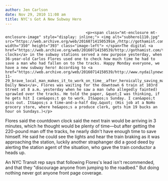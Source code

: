 ```yaml
---
author: Jen Carlson
date: Nov 29, 2010 11:08 am
title: NYC's Got A New Subway Hero
---
```


	
										<p><span class="mt-enclosure mt-enclosure-image" style="display: inline;"> <img alt="subhero1110.jpg" src="https://web.archive.org/web/20160714150539im_/http://gothamist.com/attachments/arts_jen/subhero1110.jpg" width="350" height="393" class="image-left"> </span>The digital <a href="https://web.archive.org/web/20160714150539/http://gothamist.com/tags/countdownclock">countdown clocks</a> in the subway stations served a new purpose yesterday, when 36-year-old Carlos Flores used one to check how much time he had to save a man who had fallen on to the tracks. Happy Monday everyone, we have a new subway hero! According to <a href="https://web.archive.org/web/20160714150539/http://www.nydailynews.com/ny_local/2010/11/29/2010-11-29_brave_local_man_makes_it_to_work_on_time__after_heroically_saving_man_sprawled_o.html">the Daily News</a>, Flores was waiting for the downtown 6 train at 103rd Street at 8 a.m. yesterday when he saw a man (who allegedly fainted) sprawled over the tracks. He told the paper, &quot;I was thinking, if he gets hit I can&apos;t go to work. It&apos;s Sunday. I can&apos;t miss out. It&apos;s a time-and-a-half day.&quot; (His job at a NoHo grocery store, where he&apos;s a produce clerk, gets him 19 bucks an hour on Sundays.)</p>

<p>Flores said the countdown clock said the next train would be arriving in 3 minutes, which he thought would be plenty of time&#x2014;but after getting the 220-pound man off the tracks, he nearly didn&apos;t have enough time to save himself. He said he could see the lights and hear the train braking as it was approaching the station, luckily another straphanger did a good deed by alerting the station agent of the situation, who gave the train conductor a heads up.</p>

<p>An NYC Transit rep says that following Flores&apos;s lead isn&apos;t recommended, and that they &quot;discourage anyone from jumping to the roadbed.&quot; But doing nothing never got anyone front page coverage.</p>					
										
									
				